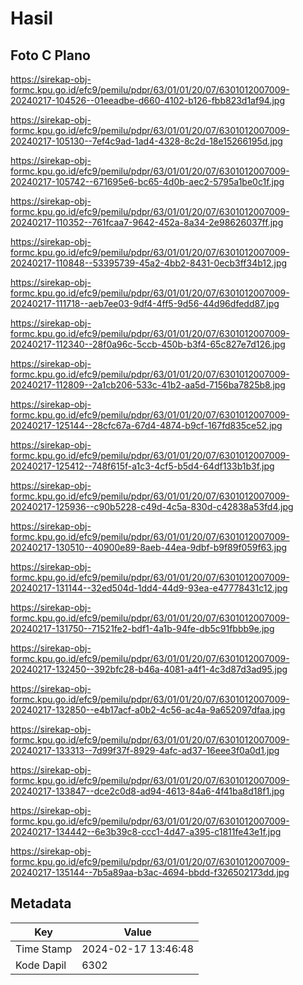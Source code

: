 # Hasil

## Foto C Plano

https://sirekap-obj-formc.kpu.go.id/efc9/pemilu/pdpr/63/01/01/20/07/6301012007009-20240217-104526--01eeadbe-d660-4102-b126-fbb823d1af94.jpg

https://sirekap-obj-formc.kpu.go.id/efc9/pemilu/pdpr/63/01/01/20/07/6301012007009-20240217-105130--7ef4c9ad-1ad4-4328-8c2d-18e15266195d.jpg

https://sirekap-obj-formc.kpu.go.id/efc9/pemilu/pdpr/63/01/01/20/07/6301012007009-20240217-105742--671695e6-bc65-4d0b-aec2-5795a1be0c1f.jpg

https://sirekap-obj-formc.kpu.go.id/efc9/pemilu/pdpr/63/01/01/20/07/6301012007009-20240217-110352--761fcaa7-9642-452a-8a34-2e98626037ff.jpg

https://sirekap-obj-formc.kpu.go.id/efc9/pemilu/pdpr/63/01/01/20/07/6301012007009-20240217-110848--53395739-45a2-4bb2-8431-0ecb3ff34b12.jpg

https://sirekap-obj-formc.kpu.go.id/efc9/pemilu/pdpr/63/01/01/20/07/6301012007009-20240217-111718--aeb7ee03-9df4-4ff5-9d56-44d96dfedd87.jpg

https://sirekap-obj-formc.kpu.go.id/efc9/pemilu/pdpr/63/01/01/20/07/6301012007009-20240217-112340--28f0a96c-5ccb-450b-b3f4-65c827e7d126.jpg

https://sirekap-obj-formc.kpu.go.id/efc9/pemilu/pdpr/63/01/01/20/07/6301012007009-20240217-112809--2a1cb206-533c-41b2-aa5d-7156ba7825b8.jpg

https://sirekap-obj-formc.kpu.go.id/efc9/pemilu/pdpr/63/01/01/20/07/6301012007009-20240217-125144--28cfc67a-67d4-4874-b9cf-167fd835ce52.jpg

https://sirekap-obj-formc.kpu.go.id/efc9/pemilu/pdpr/63/01/01/20/07/6301012007009-20240217-125412--748f615f-a1c3-4cf5-b5d4-64df133b1b3f.jpg

https://sirekap-obj-formc.kpu.go.id/efc9/pemilu/pdpr/63/01/01/20/07/6301012007009-20240217-125936--c90b5228-c49d-4c5a-830d-c42838a53fd4.jpg

https://sirekap-obj-formc.kpu.go.id/efc9/pemilu/pdpr/63/01/01/20/07/6301012007009-20240217-130510--40900e89-8aeb-44ea-9dbf-b9f89f059f63.jpg

https://sirekap-obj-formc.kpu.go.id/efc9/pemilu/pdpr/63/01/01/20/07/6301012007009-20240217-131144--32ed504d-1dd4-44d9-93ea-e47778431c12.jpg

https://sirekap-obj-formc.kpu.go.id/efc9/pemilu/pdpr/63/01/01/20/07/6301012007009-20240217-131750--71521fe2-bdf1-4a1b-94fe-db5c91fbbb9e.jpg

https://sirekap-obj-formc.kpu.go.id/efc9/pemilu/pdpr/63/01/01/20/07/6301012007009-20240217-132450--392bfc28-b46a-4081-a4f1-4c3d87d3ad95.jpg

https://sirekap-obj-formc.kpu.go.id/efc9/pemilu/pdpr/63/01/01/20/07/6301012007009-20240217-132850--e4b17acf-a0b2-4c56-ac4a-9a652097dfaa.jpg

https://sirekap-obj-formc.kpu.go.id/efc9/pemilu/pdpr/63/01/01/20/07/6301012007009-20240217-133313--7d99f37f-8929-4afc-ad37-16eee3f0a0d1.jpg

https://sirekap-obj-formc.kpu.go.id/efc9/pemilu/pdpr/63/01/01/20/07/6301012007009-20240217-133847--dce2c0d8-ad94-4613-84a6-4f41ba8d18f1.jpg

https://sirekap-obj-formc.kpu.go.id/efc9/pemilu/pdpr/63/01/01/20/07/6301012007009-20240217-134442--6e3b39c8-ccc1-4d47-a395-c1811fe43e1f.jpg

https://sirekap-obj-formc.kpu.go.id/efc9/pemilu/pdpr/63/01/01/20/07/6301012007009-20240217-135144--7b5a89aa-b3ac-4694-bbdd-f326502173dd.jpg


## Metadata

| Key        | Value               |
| ---------- | ------------------- |
| Time Stamp | 2024-02-17 13:46:48 |
| Kode Dapil | 6302                |



